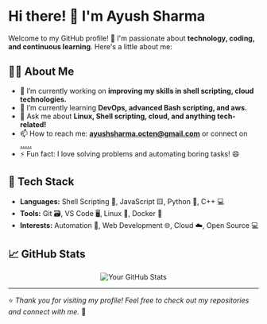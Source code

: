 # Hi there! 👋 I'm Ayush Sharma

Welcome to my GitHub profile! 🚀 I'm passionate about **technology, coding, and continuous learning**. Here's a little about me:

## 👨‍💻 About Me
- 🔭 I’m currently working on **improving my skills in shell scripting, cloud technologies.**
- 🌱 I’m currently learning **DevOps, advanced Bash scripting, and aws.**
- 💬 Ask me about **Linux, Shell scripting, cloud, and anything tech-related!**
-  📫 How to reach me: **ayushsharma.octen@gmail.com** or connect on **[.....](https://www.linkedin.com/in/ayush-sharma-46b234372/)**
- ⚡ Fun fact: I love solving problems and automating boring tasks! 😄

## 🔧 Tech Stack
- **Languages:** Shell Scripting 🐚, JavaScript 🟨, Python 🐍, C++ 💻
- **Tools:** Git 🗃️, VS Code 🖥️, Linux 🐧, Docker 🐳
- **Interests:** Automation 🤖, Web Development 🌐, Cloud ☁️, Open Source 💻

## 📈 GitHub Stats
<p align="center">
  <img src="https://github-readme-stats.vercel.app/api?username=ayush-octtt&show_icons=true&theme=radical" alt="Your GitHub Stats" />
</p>

---

⭐️ *Thank you for visiting my profile! Feel free to check out my repositories and connect with me.* 🚀
